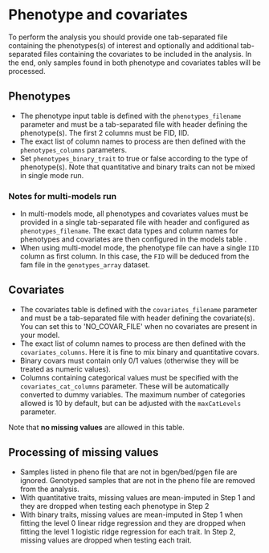 # Phenotype and covariates

To perform the analysis you should provide one tab-separated file containing the phenotypes(s) of interest and optionally and additional tab-separated files containing the covariates to be included in the analysis. In the end, only samples found in both phenotype and covariates tables will be processed.

## Phenotypes

- The phenotype input table is defined with the `phenotypes_filename` parameter and must be a tab-separated file with header defining the phenotype(s). The first 2 columns must be FID, IID.
- The exact list of column names to process are then defined with the `phenotypes_columns` parameters. 
- Set `phenotypes_binary_trait` to true or false according to the type of phenotype(s). Note that quantitative and binary traits can not be mixed in single mode run.

### Notes for multi-models run

- In multi-models mode, all phenotypes and covariates values must be provided in a single tab-separated file with header and configured as `phenotypes_filename`. The exact data types and column names for phenotypes and covariates are then configured in the models table []().
- When using multi-model mode, the phenotype file can have a single `IID` column as first column. In this case, the `FID` will be deduced from the fam file in the `genotypes_array` dataset.

## Covariates

- The covariates table is defined with the `covariates_filename` parameter and must be a tab-separated file with header defining the covariate(s). You can set this to 'NO_COVAR_FILE' when no covariates are present in your model. 
- The exact list of column names to process are then defined with the `covariates_columns`. Here it is fine to mix binary and quantitative covars. 
- Binary covars must contain only 0/1 values (otherwise they will be treated as numeric values).
- Columns containing categorical values must be specified with the `covariates_cat_columns` parameter. These will be automatically converted to dummy variables. The maximum number of categories allowed is 10 by default, but can be adjusted with the `maxCatLevels` parameter.

Note that **no missing values** are allowed in this table.

## Processing of missing values

- Samples listed in pheno file that are not in bgen/bed/pgen file are ignored. Genotyped samples that are not in the pheno file are removed from the analysis.
- With quantitative traits, missing values are mean-imputed in Step 1 and they are dropped when testing each phenotype in Step 2
- With binary traits, missing values are mean-imputed in Step 1 when fitting the level 0 linear ridge regression and they are dropped when fitting the level 1 logistic ridge regression for each trait. In Step 2, missing values are dropped when testing each trait.